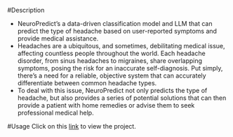 #Description
* NeuroPredict’s a data-driven classification model and LLM that can predict the type of headache based on user-reported symptoms and provide medical assistance.
* Headaches are a ubiquitous, and sometimes, debilitating medical issue, affecting countless people throughout the world. Each headache disorder, from sinus headaches to migraines, share overlapping symptoms, posing the risk for an inaccurate self-diagnosis. Put simply, there’s a need for a reliable, objective system that can accurately differentiate between common headache types.
* To deal with this issue, NeuroPredict not only predicts the type of headache, but also provides a series of potential solutions that can then provide a patient with home remedies or advise them to seek professional medical help. 

#Usage
Click on this [link](https://migraine-detection-and-classifier.streamlit.app/) to view the project.
